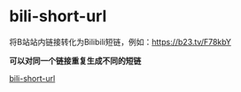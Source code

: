 # bili-short-url

将B站站内链接转化为Bilibili短链，例如：https://b23.tv/F78kbY

**可以对同一个链接重复生成不同的短链**

[bili-short-url](https://xiaojuzi.fun/bili-short-url/)
